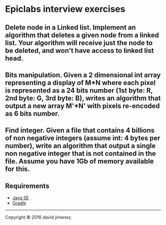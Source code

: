 # Epiclabs interview exercises


## Delete node in a Linked list. Implement an algorithm that deletes a given node from a linked list. Your algorithm will receive just the node to be deleted, and won't have access to linked list head.

## Bits manipulation. Given a 2 dimensional int array representing a display of M*N where each pixel is represented as a 24 bits number (1st byte: R, 2nd byte: G, 3rd byte: B), writes an algorithm that output a new array M'*N' with pixels re-encoded as 6 bits number.

## Find integer. Given a file that contains 4 billions of non negative integers (assume int: 4 bytes per number), write an algorithm that output a single non negative integer that is not contained in the file. Assume you have 1Gb of memory available for this.

## Requirements

- [Java SE](http://www.oracle.com/technetwork/java/javase/overview)
- [Gradle](http://www.gradle.org)

---

Copyright &copy; 2016 david jimenez.

